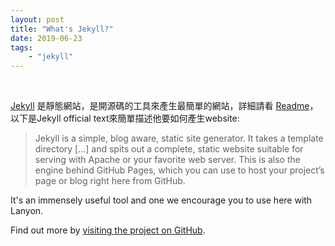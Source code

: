 ```yaml
---
layout: post
title: "What's Jekyll?"
date: 2019-06-23
tags:
    - "jekyll"
---
```

<br/>

<!-- [Jekyll](http://jekyllrb.com) is a static site generator, an open-source tool for creating simple yet powerful websites of all shapes and sizes. From [the project's readme](https://github.com/mojombo/jekyll/blob/master/README.markdown): -->

[Jekyll](https://jekyllrb.com) 是靜態網站，是開源碼的工具來產生最簡單的網站，詳細請看 [Readme](https://github.com/mojombo/jekyll/blob/master/README.markdown)，以下是Jekyll official text來簡單描述他要如何產生website:

> Jekyll is a simple, blog aware, static site generator. It takes a template directory [...] and spits out a complete, static website suitable for serving with Apache or your favorite web server. This is also the engine behind GitHub Pages, which you can use to host your project’s page or blog right here from GitHub.

It's an immensely useful tool and one we encourage you to use here with Lanyon.

Find out more by [visiting the project on GitHub](https://github.com/mojombo/jekyll).
